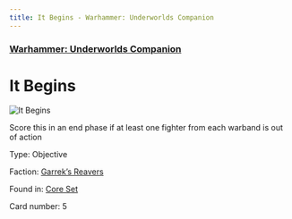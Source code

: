 ```yaml
---
title: It Begins - Warhammer: Underworlds Companion
---
```


### [Warhammer: Underworlds Companion](https://guidokessels.github.io/wh-underworlds)

  

# It Begins

![It Begins](https://warhammerunderworlds.com/wp-content/uploads/sites/6/2017/12/005_ENG-It-Begins.png)

Score this in an end phase if at least one fighter from each warband is out of action

Type: Objective

Faction: [Garrek’s Reavers](https://guidokessels.github.io/wh-underworlds/factions/garreks-reavers)

Found in: [Core Set](https://guidokessels.github.io/wh-underworlds/locations/core-set)

Card number: 5
